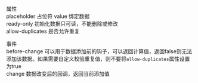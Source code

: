 属性  
placeholder 占位符
value 绑定数据  
ready-only 初始化数据只可读，不能删除或修改  
allow-duplicates 是否允许重复  
  
事件  
before-change 可以用于数据添加前的钩子，可以返回计算值，返回false则无法添加该数据。如果需要自定义校验重复值，则不要将``allow-duplicates``属性设置为true  
change 数据改变后的回调，返回当前添加值  